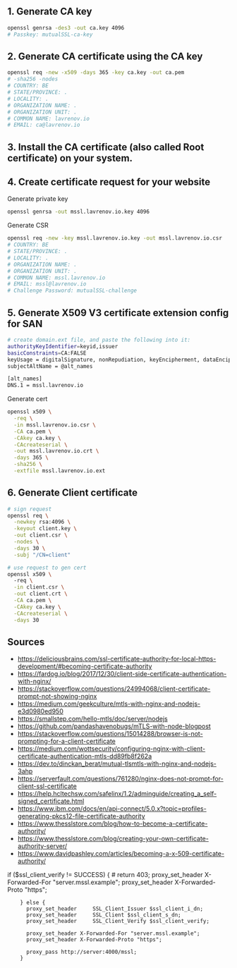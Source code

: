 

## 1. Generate CA key
```sh
openssl genrsa -des3 -out ca.key 4096
# Passkey: mutualSSL-ca-key
```

## 2. Generate CA certificate using the CA key
```sh
openssl req -new -x509 -days 365 -key ca.key -out ca.pem
# -sha256 -nodes
# COUNTRY: BE
# STATE/PROVINCE: .
# LOCALITY: .
# ORGANIZATION NAME: .
# ORGANIZATION UNIT: .
# COMMON NAME: lavrenov.io
# EMAIL: ca@lavrenov.io
```


## 3. Install the CA certificate (also called Root certificate) on your system.


## 4. Create certificate request for your website
Generate private key
```sh
openssl genrsa -out mssl.lavrenov.io.key 4096
```
Generate CSR
```sh
openssl req -new -key mssl.lavrenov.io.key -out mssl.lavrenov.io.csr
# COUNTRY: BE
# STATE/PROVINCE: .
# LOCALITY: .
# ORGANIZATION NAME: .
# ORGANIZATION UNIT: .
# COMMON NAME: mssl.lavrenov.io
# EMAIL: mssl@lavrenov.io
# Challenge Password: mutualSSL-challenge
```

## 5. Generate X509 V3 certificate extension config for SAN
```sh
# create domain.ext file, and paste the following into it:
authorityKeyIdentifier=keyid,issuer
basicConstraints=CA:FALSE
keyUsage = digitalSignature, nonRepudiation, keyEncipherment, dataEncipherment
subjectAltName = @alt_names

[alt_names]
DNS.1 = mssl.lavrenov.io
```

Generate cert
```sh
openssl x509 \
  -req \
  -in mssl.lavrenov.io.csr \
  -CA ca.pem \
  -CAkey ca.key \
  -CAcreateserial \
  -out mssl.lavrenov.io.crt \
  -days 365 \
  -sha256 \
  -extfile mssl.lavrenov.io.ext
``` 

## 6. Generate Client certificate
```sh
# sign request
openssl req \
  -newkey rsa:4096 \
  -keyout client.key \
  -out client.csr \
  -nodes \
  -days 30 \
  -subj "/CN=client"

# use request to gen cert
openssl x509 \ 
  -req \
  -in client.csr \
  -out client.crt \
  -CA ca.pem \
  -CAkey ca.key \
  -CAcreateserial \
  -days 30
```




## Sources
* https://deliciousbrains.com/ssl-certificate-authority-for-local-https-development/#becoming-certificate-authority
* https://fardog.io/blog/2017/12/30/client-side-certificate-authentication-with-nginx/
* https://stackoverflow.com/questions/24994068/client-certificate-prompt-not-showing-nginx
* https://medium.com/geekculture/mtls-with-nginx-and-nodejs-e3d0980ed950
* https://smallstep.com/hello-mtls/doc/server/nodejs
* https://github.com/pandashavenobugs/mTLS-with-node-blogpost
* https://stackoverflow.com/questions/15014288/browser-is-not-prompting-for-a-client-certificate
* https://medium.com/wottsecurity/configuring-nginx-with-client-certificate-authentication-mtls-dd89fb8f262a
* https://dev.to/dinckan_berat/mutual-tlsmtls-with-nginx-and-nodejs-3ahp
* https://serverfault.com/questions/761280/nginx-does-not-prompt-for-client-ssl-certificate
* https://help.hcltechsw.com/safelinx/1.2/adminguide/creating_a_self-signed_certificate.html
* https://www.ibm.com/docs/en/api-connect/5.0.x?topic=profiles-generating-pkcs12-file-certificate-authority
* https://www.thesslstore.com/blog/how-to-become-a-certificate-authority/
* https://www.thesslstore.com/blog/creating-your-own-certificate-authority-server/
* https://www.davidpashley.com/articles/becoming-a-x-509-certificate-authority/





if ($ssl_client_verify != SUCCESS) { 
          # return 403; 
          proxy_set_header X-Forwarded-For "server.mssl.example";
          proxy_set_header X-Forwarded-Proto "https";

          
        } else {
          proxy_set_header     SSL_Client_Issuer $ssl_client_i_dn;
          proxy_set_header     SSL_Client $ssl_client_s_dn;
          proxy_set_header     SSL_Client_Verify $ssl_client_verify;

          proxy_set_header X-Forwarded-For "server.mssl.example";
          proxy_set_header X-Forwarded-Proto "https";

          proxy_pass http://server:4000/mssl;  
        }